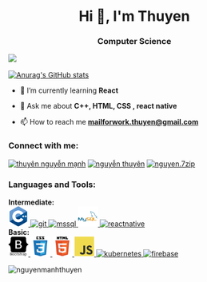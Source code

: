 <h1 align="center">Hi 👋, I'm Thuyen</h1>
<h3 align="center">Computer Science</h3>

![](https://komarev.com/ghpvc/?username=your-github-NguyenManhThuyen&color=dc143c&style=flastic)

[![Anurag's GitHub stats](https://github-readme-stats.vercel.app/api?username=NguyenManhThuyen&show_icons=true&theme=moltack)](https://github.com/anuraghazra/github-readme-stats)



- 🌱 I’m currently learning **React**

- 💬 Ask me about **C++, HTML, CSS , react native**

- 📫 How to reach me **mailforwork.thuyen@gmail.com**

<h3 align="left">Connect with me:</h3>
<p align="left">
<a href="https://www.linkedin.com/in/thuy%C3%AAn-nguy%E1%BB%85n-m%E1%BA%A1nh-b4a167245/" target="blank"><img align="center" src="https://raw.githubusercontent.com/rahuldkjain/github-profile-readme-generator/master/src/images/icons/Social/linked-in-alt.svg" alt="thuyên nguyễn mạnh" height="30" width="40" /></a>
<a href="https://www.facebook.com/conGamt2k2/" target="blank"><img align="center" src="https://raw.githubusercontent.com/rahuldkjain/github-profile-readme-generator/master/src/images/icons/Social/facebook.svg" alt="nguyễn thuyên" height="30" width="40" /></a>
<a href="https://www.instagram.com/nguyen.7zip/" target="blank"><img align="center" src="https://raw.githubusercontent.com/rahuldkjain/github-profile-readme-generator/master/src/images/icons/Social/instagram.svg" alt="nguyen.7zip" height="30" width="40" /></a>
</p>


<h3 align="left">Languages and Tools:</h3>
<p align="left">
    <strong>Intermediate:</strong><br>
    <a href="https://www.w3schools.com/cpp/" target="_blank" rel="noreferrer">
        <img src="https://raw.githubusercontent.com/devicons/devicon/master/icons/cplusplus/cplusplus-original.svg" alt="cplusplus" width="40" height="40"/>
  </a>
    <a href="https://git-scm.com/" target="_blank" rel="noreferrer">
        <img src="https://www.vectorlogo.zone/logos/git-scm/git-scm-icon.svg" alt="git" width="40" height="40"/>
    </a>
    <a href="https://www.microsoft.com/en-us/sql-server" target="_blank" rel="noreferrer">
        <img src="https://www.svgrepo.com/show/303229/microsoft-sql-server-logo.svg" alt="mssql" width="40" height="40"/>
    </a>
    <a href="https://www.mysql.com/" target="_blank" rel="noreferrer">
        <img src="https://raw.githubusercontent.com/devicons/devicon/master/icons/mysql/mysql-original-wordmark.svg" alt="mysql" width="40" height="40"/>
    </a>
    <a href="https://reactnative.dev/" target="_blank" rel="noreferrer">
        <img src="https://reactnative.dev/img/header_logo.svg" alt="reactnative" width="40" height="40"/>
    </a>
    <br>
    <strong>Basic:</strong><br>
    <a href="https://getbootstrap.com" target="_blank" rel="noreferrer">
        <img src="https://raw.githubusercontent.com/devicons/devicon/master/icons/bootstrap/bootstrap-plain-wordmark.svg" alt="bootstrap" width="40" height="40"/>
    </a>
    <a href="https://www.w3schools.com/css/" target="_blank" rel="noreferrer">
        <img src="https://raw.githubusercontent.com/devicons/devicon/master/icons/css3/css3-original-wordmark.svg" alt="css3" width="40" height="40"/>
    </a>
    <a href="https://www.w3.org/html/" target="_blank" rel="noreferrer">
        <img src="https://raw.githubusercontent.com/devicons/devicon/master/icons/html5/html5-original-wordmark.svg" alt="html5" width="40" height="40"/>
    </a>
    <a href="https://developer.mozilla.org/en-US/docs/Web/JavaScript" target="_blank" rel="noreferrer">
        <img src="https://raw.githubusercontent.com/devicons/devicon/master/icons/javascript/javascript-original.svg" alt="javascript" width="40" height="40"/>
    </a>
    <a href="https://kubernetes.io" target="_blank" rel="noreferrer">
        <img src="https://www.vectorlogo.zone/logos/kubernetes/kubernetes-icon.svg" alt="kubernetes" width="40" height="40"/>
    </a>
     <a href="https://firebase.google.com/" target="_blank" rel="noreferrer">
        <img src="https://www.vectorlogo.zone/logos/firebase/firebase-icon.svg" alt="firebase" width="40" height="40"/>
    </a>
 </p>

<p><img align="center" src="https://github-readme-stats.vercel.app/api/top-langs?username=nguyenmanhthuyen&show_icons=true&locale=en&layout=compact" alt="nguyenmanhthuyen" /></p>

